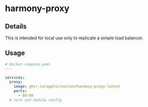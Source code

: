 # harmony-proxy

## Details

This is intended for local use only to replicate a simple load balancer.

## Usage

```yaml
# docker-compose.yaml
---

services:
  proxy:
    image: ghcr.io/applicreation/harmony-proxy:latest
    ports:
      - 80:80
  # core and module config
```
